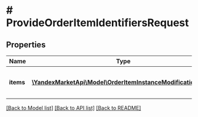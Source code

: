 # # ProvideOrderItemIdentifiersRequest

## Properties

Name | Type | Description | Notes
------------ | ------------- | ------------- | -------------
**items** | [**\YandexMarketApi\Model\OrderItemInstanceModificationDTO[]**](OrderItemInstanceModificationDTO.md) | Список позиций, требующих маркировки. |

[[Back to Model list]](../../README.md#models) [[Back to API list]](../../README.md#endpoints) [[Back to README]](../../README.md)
